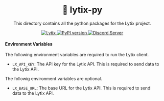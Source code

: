 <h1 align="center">
    🐍 lytix-py
</h1>
<p align="center">
This directory contains all the python packages for the Lytix project.
</p>
<p align="center">
    <a href="https://lytix.co">
        <img src="https://img.shields.io/badge/Visit%20Us-Lytix-brightgreen" alt="Lytix">
    </a>  
    <a href="https://badge.fury.io/py/lytix-py">
        <img src="https://badge.fury.io/py/lytix-py.svg" alt="PyPI version">
    </a>
    <a href="https://discord.gg/8TCbHsSe">
        <img src="https://img.shields.io/badge/Join%20our%20community-Discord-blue" alt="Discord Server">
    </a>
</p>


#### Environment Variables

The following environment variables are required to run the Lytix client.

- `LX_API_KEY`: The API key for the Lytix API. This is required to send data to the Lytix API.

The followig environment variables are optional.

- `LX_BASE_URL`: The base URL for the Lytix API. This is required to send data to the Lytix API.

